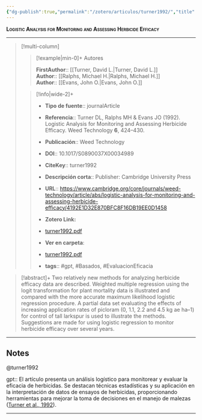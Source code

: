 ```yaml
---
{"dg-publish":true,"permalink":"/zotero/articulos/turner1992/","title":"Logistic Analysis for Monitoring and Assessing Herbicide Efficacy","tags":["#zotero"]}
---
```



<span style="font-variant:small-caps; font-weight: bold;">Logistic Analysis for Monitoring and Assessing Herbicide Efficacy</span>

---


> [!multi-column]
>
>> [!example|min-0]+ Autores
>> 
>> **FirstAuthor**:: [[Turner, David L.\|Turner, David L.]]  
>> **Author**:: [[Ralphs, Michael H.\|Ralphs, Michael H.]]  
>> **Author**:: [[Evans, John O.\|Evans, John O.]]  
 >
>
>> [!info|wide-2]+
>>
>> - **Tipo de fuente**:: journalArticle
>> - **Referencia**:: Turner DL, Ralphs MH & Evans JO (1992). Logistic Analysis for Monitoring and Assessing Herbicide Efficacy. Weed Technology **6**, 424–430.
>> - **Publicación**:: Weed Technology
>> - **DOI**:: 10.1017/S0890037X00034989
>> - **CiteKey**:: turner1992
>> - **Descripción corta**:: Publisher: Cambridge University Press
>> - **URL**:: https://www.cambridge.org/core/journals/weed-technology/article/abs/logistic-analysis-for-monitoring-and-assessing-herbicide-efficacy/4192E1D32E870BFC8F16DB19EE0D1458
>> - **Zotero Link:** 
>> - [turner1992.pdf](zotero://select/library/items/USLLS8XA)
>>
>> - **Ver en carpeta**: 
>> - [turner1992.pdf](file://J:\OneDrive\Articulos\turner1992.pdf)
>> - **tags**:: #gpt, #Basados, #EvaluacionEficacia



> [!abstract]+ 
>Two relatively new methods for analyzing herbicide efficacy data are described. Weighted multiple regression using the logit transformation for plant mortality data is illustrated and compared with the more accurate maximum likelihood logistic regression procedure. A partial data set evaluating the effects of increasing application rates of picloram (0, 1.1, 2.2 and 4.5 kg ae ha–1) for control of tall larkspur is used to illustrate the methods. Suggestions are made for using logistic regression to monitor herbicide efficacy over several years.


--- 

## Notes

@turner1992

gpt:: El artículo presenta un análisis logístico para monitorear y evaluar la eficacia de herbicidas. Se destacan técnicas estadísticas y su aplicación en la interpretación de datos de ensayos de herbicidas, proporcionando herramientas para mejorar la toma de decisiones en el manejo de malezas ([Turner et al., 1992](zotero://select/library/items/5EUDG873)).






---







